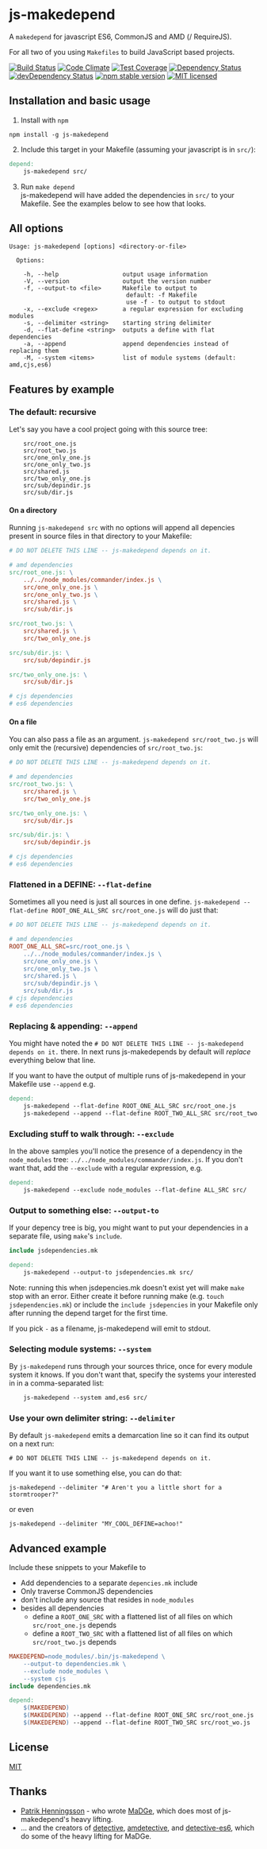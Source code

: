 # js-makedepend
A `makedepend` for javascript ES6, CommonJS and AMD (/ RequireJS).

For all two of you using `Makefiles` to build JavaScript based projects. 

[![Build Status](https://travis-ci.org/sverweij/js-makedepend.svg?branch=master)](https://travis-ci.org/sverweij/js-makedepend)
[![Code Climate](https://codeclimate.com/github/sverweij/js-makedepend/badges/gpa.svg)](https://codeclimate.com/github/sverweij/js-makedepend)
[![Test Coverage](https://codeclimate.com/github/sverweij/js-makedepend/badges/coverage.svg)](https://codeclimate.com/github/sverweij/js-makedepend/coverage)
[![Dependency Status](https://david-dm.org/sverweij/js-makedepend.svg)](https://david-dm.org/sverweij/js-makedepend)
[![devDependency Status](https://david-dm.org/sverweij/js-makedepend/dev-status.svg)](https://david-dm.org/sverweij/js-makedepend#info=devDependencies)
[![npm stable version](https://img.shields.io/npm/v/js-makedepend.svg?label=stable)](https://npmjs.org/package/js-makedepend)
[![MIT licensed](https://img.shields.io/github/license/sverweij/js-makedepend.svg)](LICENSE)
## Installation and basic usage
1. Install with `npm`
```shell
npm install -g js-makedepend
```

2. Include this target in your Makefile (assuming your javascript is in `src/`):
```makefile
depend:
	js-makedepend src/
```
3. Run `make depend`    
   js-makedepend will have added the dependencies in `src/` to your Makefile. See the examples below to see how that looks.


## All options
```
Usage: js-makedepend [options] <directory-or-file>

  Options:

    -h, --help                  output usage information
    -V, --version               output the version number
    -f, --output-to <file>      Makefile to output to
                                 default: -f Makefile
                                 use -f - to output to stdout
    -x, --exclude <regex>       a regular expression for excluding modules
    -s, --delimiter <string>    starting string delimiter
    -d, --flat-define <string>  outputs a define with flat dependencies
    -a, --append                append dependencies instead of replacing them
    -M, --system <items>        list of module systems (default: amd,cjs,es6)
```
## Features by example
### The default: recursive
Let's say you have a cool project going with this source tree:
```
    src/root_one.js
    src/root_two.js
    src/one_only_one.js
    src/one_only_two.js
    src/shared.js
    src/two_only_one.js
    src/sub/depindir.js
    src/sub/dir.js
```

#### On a directory
Running `js-makedepend src` with no options will append all depencies present
in source files in that directory to your Makefile:

```makefile
# DO NOT DELETE THIS LINE -- js-makedepend depends on it.

# amd dependencies
src/root_one.js: \
	../../node_modules/commander/index.js \
	src/one_only_one.js \
	src/one_only_two.js \
	src/shared.js \
	src/sub/dir.js

src/root_two.js: \
	src/shared.js \
	src/two_only_one.js

src/sub/dir.js: \
	src/sub/depindir.js

src/two_only_one.js: \
	src/sub/dir.js

# cjs dependencies
# es6 dependencies
```

#### On a file
You can also pass a file as an argument. `js-makedepend src/root_two.js` 
will only emit the (recursive) dependencies of `src/root_two.js`:

```makefile
# DO NOT DELETE THIS LINE -- js-makedepend depends on it.

# amd dependencies
src/root_two.js: \
	src/shared.js \
	src/two_only_one.js

src/two_only_one.js: \
	src/sub/dir.js

src/sub/dir.js: \
	src/sub/depindir.js

# cjs dependencies
# es6 dependencies
```

### Flattened in a DEFINE: `--flat-define`
Sometimes all you need is just all sources in one define.
`js-makedepend --flat-define ROOT_ONE_ALL_SRC src/root_one.js`
will do just that:

```makefile
# DO NOT DELETE THIS LINE -- js-makedepend depends on it.

# amd dependencies
ROOT_ONE_ALL_SRC=src/root_one.js \
	../../node_modules/commander/index.js \
	src/one_only_one.js \
	src/one_only_two.js \
	src/shared.js \
	src/sub/depindir.js \
	src/sub/dir.js
# cjs dependencies
# es6 dependencies
```

### Replacing & appending: `--append`
You might have noted the `# DO NOT DELETE THIS LINE -- js-makedepend depends on it.`
there. In next runs js-makedepends by default will _replace_ everything
below that line.

If you want to have the output of multiple runs of js-makedepend in your 
Makefile use `--append` e.g. 

```makefile
depend:
	js-makedepend --flat-define ROOT_ONE_ALL_SRC src/root_one.js
	js-makedepend --append --flat-define ROOT_TWO_ALL_SRC src/root_two.js
```

### Excluding stuff to walk through: `--exclude`
In the above samples you'll notice the presence of a dependency in the 
`node_modules` tree: `../../node_modules/commander/index.js`. If you don't want
that, add the `--exclude` with a regular expression, e.g. 
```makefile
depend:
	js-makedepend --exclude node_modules --flat-define ALL_SRC src/
```

### Output to something else: `--output-to`
If your depency tree is big, you might want to put your dependencies in a 
separate file, using `make`'s `include`. 

```makefile
include jsdependencies.mk

depend:
	js-makedepend --output-to jsdependencies.mk src/
```

Note: running this when jsdepencies.mk doesn't exist yet will make `make` stop 
with an error. Either create it before running make (e.g. `touch jsdependencies.mk`)
or include the `include jsdepencies` in your Makefile only after running
the depend target for the first time.

If you pick `-` as a filename, js-makedepend will emit to stdout.

### Selecting module systems: `--system`
By `js-makedepend` runs through your sources thrice, once for every module
system it knows. If you don't want that, specify the systems your interested in
in a comma-separated list:

```makefile
	js-makedepend --system amd,es6 src/
```
### Use your own delimiter string: `--delimiter`
By default `js-makedepend` emits a demarcation line so it can find its 
output on a next run:
```
# DO NOT DELETE THIS LINE -- js-makedepend depends on it.
```

If you want it to use something else, you can do that:
```
js-makedepend --delimiter "# Aren't you a little short for a stormtrooper?"
```
or even
```
js-makedepend --delimiter "MY_COOL_DEFINE=achoo!"
```

## Advanced example
Include these snippets to your Makefile to
- Add dependencies to a separate `depencies.mk` include
- Only traverse CommonJS dependencies
- don't include any source that resides in `node_modules`
- besides all dependencies
  - define a `ROOT_ONE_SRC` with a flattened list of all files on which 
  `src/root_one.js` depends
  - define a `ROOT_TWO_SRC` with a flattened list of all files on which 
  `src/root_two.js` depends
  
```makefile
MAKEDEPEND=node_modules/.bin/js-makedepend \
	--output-to dependencies.mk \
	--exclude node_modules \
	--system cjs
include dependencies.mk

depend:
	$(MAKEDEPEND)
	$(MAKEDEPEND) --append --flat-define ROOT_ONE_SRC src/root_one.js
	$(MAKEDEPEND) --append --flat-define ROOT_TWO_SRC src/root_wo.js
```
## License
[MIT](LICENSE)

## Thanks
- [Patrik Henningsson](https://github.com/pahen) - who wrote 
  [MaDGe](https://github.com/pahen/madge), which does most of js-makedepend's
  heavy lifting.
- ... and the creators of [detective](https://github.com/substack/node-detective),
  [amdetective](https://github.com/mixu/amdetective), and 
  [detective-es6](https://github.com/mrjoelkemp/node-detective-es6), which do
  some of the heavy lifting for MaDGe.
